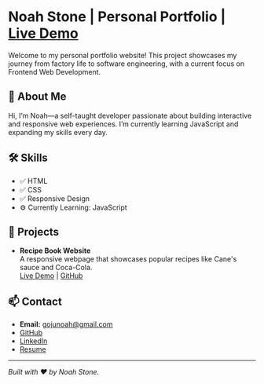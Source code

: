# Noah Stone | Personal Portfolio | [Live Demo](#noah-stone.netlify.app/)

Welcome to my personal portfolio website! This project showcases my journey from factory life to software engineering, with a current focus on Frontend Web Development.

## 🚀 About Me

Hi, I’m Noah—a self-taught developer passionate about building interactive and responsive web experiences. I’m currently learning JavaScript and expanding my skills every day.

## 🛠️ Skills

- ✅ HTML
- ✅ CSS
- ✅ Responsive Design
- ⚙️ Currently Learning: JavaScript

## 💼 Projects

- **Recipe Book Website**  
  A responsive webpage that showcases popular recipes like Cane's sauce and Coca-Cola.  
  [Live Demo](#) | [GitHub](#)


## 📫 Contact

- **Email:** gojunoah@gmail.com
- [GitHub](#GitHub.com/GojuNoah)
- [LinkedIn](#linkedin.com/in/noah-stone-5b3689190/)
- [Resume](#)

---

_Built with ❤️ by Noah Stone._
